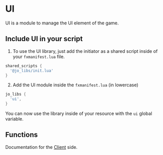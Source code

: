 # UI

UI is a module to manage the UI element of the game.

## Include UI in your script

1. To use the UI library, just add the initiator as a shared script inside of your `fxmanifest.lua` file.
```lua
shared_scripts {
  '@jo_libs/init.lua'
}
```
2. Add the UI module inside the `fxmanifest.lua` (in lowercase)
```lua
jo_libs {
  'ui',
}
```
You can now use the library inside of your resource with the `ui` global variable.

## Functions

Documentation for the [Client](./client.md) side.  